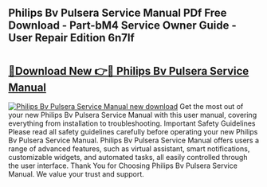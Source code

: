 ## Philips Bv Pulsera Service Manual PDf Free Download - Part-bM4 Service Owner Guide - User Repair Edition 6n7If

# <h2><a href="http://cf13148.oget.top/?id=Philips+Bv+Pulsera+Service+Manual">🔗Download New 👉🔴 Philips Bv Pulsera Service Manual</a></h2>

[![Philips Bv Pulsera Service Manual new download](https://i.imgur.com/5g1atiW.png)](http://cf13148.oget.top/?id=Philips+Bv+Pulsera+Service+Manual)
Get the most out of your new Philips Bv Pulsera Service Manual with this user manual, covering everything from installation to troubleshooting. Important Safety Guidelines Please read all safety guidelines carefully before operating your new Philips Bv Pulsera Service Manual. Philips Bv Pulsera Service Manual offers users a range of advanced features, such as virtual assistant, smart notifications, customizable widgets, and automated tasks, all easily controlled through the user interface. Thank You for Choosing Philips Bv Pulsera Service Manual. We value your trust and support.
